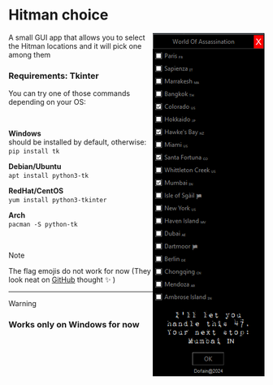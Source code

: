 ﻿# Hitman choice
<img align="right" src="https://github.com/Delphineuni/Hitman_choice/blob/main/HitmanChoice_preview.PNG">
A small GUI app that allows you to select the Hitman locations and it will pick one among them 

### Requirements: Tkinter 
You can try one of those commands depending on your OS: 

<br>

**Windows** <br>
should be installed by default, otherwise: 
`pip install tk` 

**Debian/Ubuntu** <br>
`apt install python3-tk`

**RedHat/CentOS** <br>
`yum install python3-tkinter`

**Arch** <br>
`pacman -S python-tk`

<br>

> [!NOTE]
> The flag emojis do not work for now (They look neat on [GitHub](Hitman_choice.py) thought :sparkles: )

***


> [!WARNING]
> ### Works only on Windows for now
